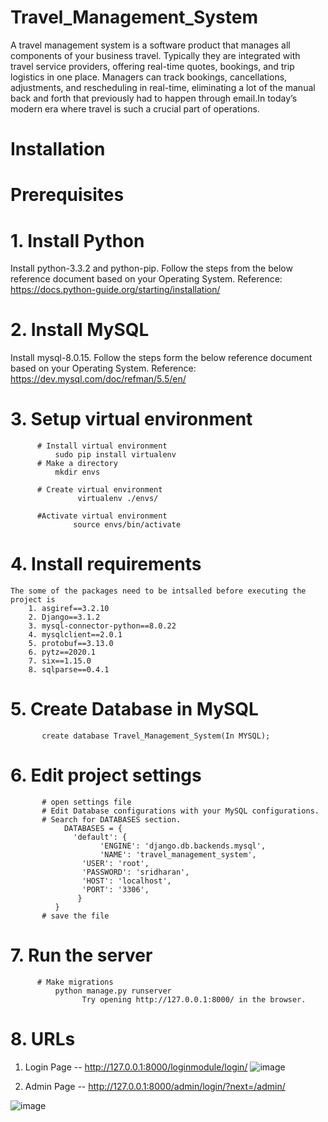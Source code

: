 # Travel_Management_System
A travel management system is a software product that manages all components of your business travel.  Typically they are integrated with travel service providers, offering real-time quotes, bookings, and trip logistics in one place.  Managers can track bookings, cancellations, adjustments, and rescheduling in real-time, eliminating a lot of the manual back and forth that previously had to happen through email.In today’s modern era where travel is such a crucial part of operations.

# Installation
# Prerequisites
# 1. Install Python
Install python-3.3.2 and python-pip. Follow the steps from the below reference document based on your Operating System. Reference: https://docs.python-guide.org/starting/installation/

# 2. Install MySQL
Install mysql-8.0.15. Follow the steps form the below reference document based on your Operating System. Reference: https://dev.mysql.com/doc/refman/5.5/en/

# 3. Setup virtual environment
          # Install virtual environment
              sudo pip install virtualenv
          # Make a directory
              mkdir envs
            
          # Create virtual environment
                   virtualenv ./envs/

          #Activate virtual environment
                  source envs/bin/activate


# 4. Install requirements
    The some of the packages need to be intsalled before executing the project is 
        1. asgiref==3.2.10
        2. Django==3.1.2
        3. mysql-connector-python==8.0.22
        4. mysqlclient==2.0.1
        5. protobuf==3.13.0
        6. pytz==2020.1
        7. six==1.15.0
        8. sqlparse==0.4.1

# 5. Create Database in MySQL
           
           create database Travel_Management_System(In MYSQL);

# 6. Edit project settings

           # open settings file
           # Edit Database configurations with your MySQL configurations.
           # Search for DATABASES section.
                DATABASES = {
                  'default': {
                        'ENGINE': 'django.db.backends.mysql',
                        'NAME': 'travel_management_system',
		            'USER': 'root',
		            'PASSWORD': 'sridharan',
		            'HOST': 'localhost',
		            'PORT': '3306',
                   }
              }
           # save the file

# 7. Run the server
          # Make migrations
              python manage.py runserver
                    Try opening http://127.0.0.1:8000/ in the browser. 

# 8. URLs

1. Login Page -- http://127.0.0.1:8000/loginmodule/login/
![image](https://user-images.githubusercontent.com/82249340/213260905-f5674da7-07a2-45ba-80b2-201ba7ef9b65.png)

2. Admin Page -- http://127.0.0.1:8000/admin/login/?next=/admin/

![image](https://user-images.githubusercontent.com/82249340/213311880-ebc2e160-50b6-4bf0-bd95-51a16c48a745.png)



